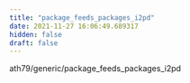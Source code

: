```yaml
---
title: "package_feeds_packages_i2pd"
date: 2021-11-27 16:06:49.689317
hidden: false
draft: false
---
```


ath79/generic/package_feeds_packages_i2pd

